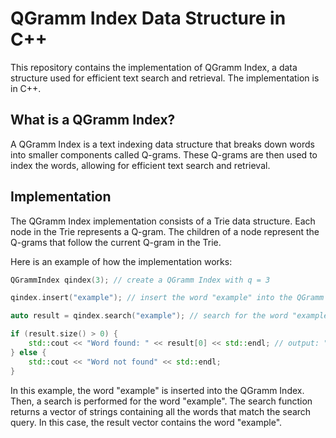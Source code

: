 # QGramm Index Data Structure in C++

This repository contains the implementation of QGramm Index, a data structure used for efficient text search and retrieval. The implementation is in C++.

## What is a QGramm Index?

A QGramm Index is a text indexing data structure that breaks down words into smaller components called Q-grams. These Q-grams are then used to index the words, allowing for efficient text search and retrieval.

## Implementation

The QGramm Index implementation consists of a Trie data structure. Each node in the Trie represents a Q-gram. The children of a node represent the Q-grams that follow the current Q-gram in the Trie.

Here is an example of how the implementation works:

```cpp
QGrammIndex qindex(3); // create a QGramm Index with q = 3

qindex.insert("example"); // insert the word "example" into the QGramm Index

auto result = qindex.search("example"); // search for the word "example" in the QGramm Index

if (result.size() > 0) {
    std::cout << "Word found: " << result[0] << std::endl; // output: "Word found: example"
} else {
    std::cout << "Word not found" << std::endl;
}
```
In this example, the word "example" is inserted into the QGramm Index. Then, a search is performed for the word "example". The search function returns a vector of strings containing all the words that match the search query. In this case, the result vector contains the word "example".
